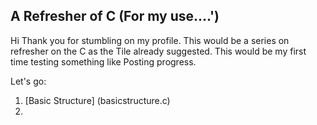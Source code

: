 ## A Refresher of C (For my use....')
Hi Thank you for stumbling on my profile. 
This would be a series on refresher on the C as the Tile already suggested. This would be my first time testing something like Posting progress. 

Let's go:

1. [Basic Structure] (basicstructure.c)
2. 